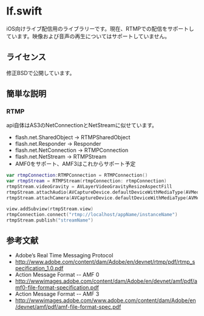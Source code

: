 # lf.swift
iOS向けライブ配信用のライブラリーです。現在、RTMPでの配信をサポートしています。映像および音声の再生についてはサポートしていません。

## ライセンス
修正BSDで公開しています。

## 簡単な説明
### RTMP
api自体はAS3のNetConnectionとNetStreamに似せています。
* flash.net.SharedObject → RTMPSharedObject
* flash.net.Responder → Responder
* flash.net.NetConnection → RTMPConnection
* flash.net.NetStream → RTMPStream
* AMF0をサポート、AMF3はこれからサポート予定
```swift
var rtmpConnection:RTMPConnection = RTMPConnection()
var rtmpStream = RTMPStream(rtmpConnection: rtmpConnection)
rtmpStream.videoGravity = AVLayerVideoGravityResizeAspectFill
rtmpStream.attachAudio(AVCaptureDevice.defaultDeviceWithMediaType(AVMediaTypeAudio))
rtmpStream.attachCamera(AVCaptureDevice.defaultDeviceWithMediaType(AVMediaTypeVideo))

view.addSubview(rtmpStream.view)
rtmpConnection.connect("rtmp://localhost/appName/instanceName")
rtmpStream.publish("streamName")
```

## 参考文献
* Adobe’s Real Time Messaging Protocol
 * http://www.adobe.com/content/dam/Adobe/en/devnet/rtmp/pdf/rtmp_specification_1.0.pdf
* Action Message Format -- AMF 0
 * http://wwwimages.adobe.com/content/dam/Adobe/en/devnet/amf/pdf/amf0-file-format-specification.pdf
* Action Message Format -- AMF 3 
 * http://wwwimages.adobe.com/www.adobe.com/content/dam/Adobe/en/devnet/amf/pdf/amf-file-format-spec.pdf
